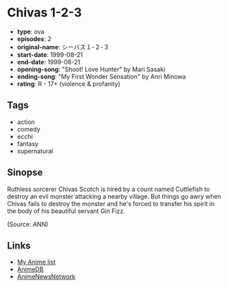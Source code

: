 # Chivas 1-2-3

-   **type**: ova
-   **episodes**: 2
-   **original-name**: シーバス１-２-３
-   **start-date**: 1999-08-21
-   **end-date**: 1999-08-21
-   **opening-song**: "Shoot! Love Hunter" by Mari Sasaki
-   **ending-song**: "My First Wonder Sensation" by Anri Minowa
-   **rating**: R - 17+ (violence & profanity)

## Tags

-   action
-   comedy
-   ecchi
-   fantasy
-   supernatural

## Sinopse

Ruthless sorcerer Chivas Scotch is hired by a count named Cuttlefish to destroy an evil monster attacking a nearby village. But things go awry when Chivas fails to destroy the monster and he's forced to transfer his spirit in the body of his beautiful servant Gin Fizz.

(Source: ANN)

## Links

-   [My Anime list](https://myanimelist.net/anime/1228/Chivas_1-2-3)
-   [AnimeDB](http://anidb.info/perl-bin/animedb.pl?show=anime&aid=213)
-   [AnimeNewsNetwork](http://www.animenewsnetwork.com/encyclopedia/anime.php?id=1232)
